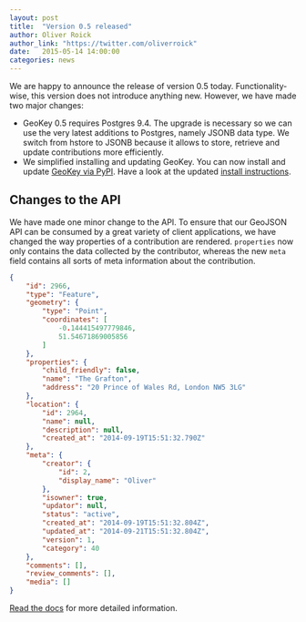 ```yaml
---
layout: post
title:  "Version 0.5 released"
author: Oliver Roick
author_link: "https://twitter.com/oliverroick"
date:   2015-05-14 14:00:00
categories: news
---
```


We are happy to announce the release of version 0.5 today. Functionality-wise, this version does not introduce anything new. However, we have made two major changes:

- GeoKey 0.5 requires Postgres 9.4. The upgrade is necessary so we can use the very latest additions to Postgres, namely JSONB data type. We switch from hstore to JSONB because it allows to store, retrieve and update contributions more efficiently.
- We simplified installing and updating GeoKey. You can now install and update [GeoKey via PyPI](https://pypi.python.org/pypi/geokey). Have a look at the updated [install instructions](http://localhost:4000/help/how-to-install.html).

## Changes to the API

We have made one minor change to the API. To ensure that our GeoJSON API can be consumed by a great variety of client applications, we have changed the way properties of a contribution are rendered. `properties` now only contains the data collected by the contributor, whereas the new `meta` field contains all sorts of meta information about the contribution.

```json
{
    "id": 2966,
    "type": "Feature",
    "geometry": {
        "type": "Point",
        "coordinates": [
            -0.144415497779846,
            51.54671869005856
        ]
    },
    "properties": {
        "child_friendly": false,
        "name": "The Grafton",
        "address": "20 Prince of Wales Rd, London NW5 3LG"
    },
    "location": {
        "id": 2964,
        "name": null,
        "description": null,
        "created_at": "2014-09-19T15:51:32.790Z"
    },
    "meta": {
        "creator": {
            "id": 2,
            "display_name": "Oliver"
        },
        "isowner": true,
        "updator": null,
        "status": "active",
        "created_at": "2014-09-19T15:51:32.804Z",
        "updated_at": "2014-09-21T15:51:32.804Z",
        "version": 1,
        "category": 40
    },
    "comments": [],
    "review_comments": [],
    "media": []
}
```

[Read the docs](/docs/web/contribution-response.md) for more detailed information.
